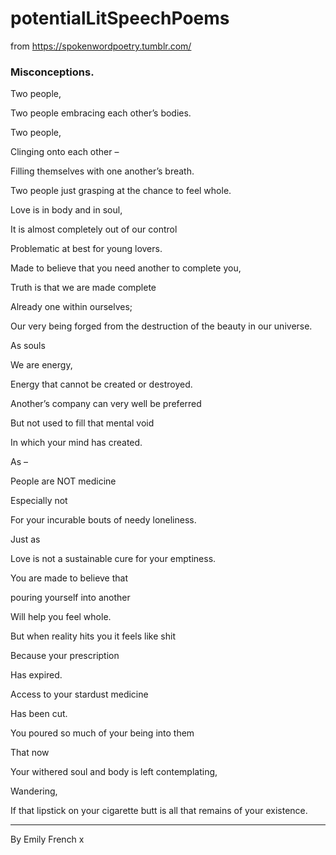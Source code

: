 # potentialLitSpeechPoems

from https://spokenwordpoetry.tumblr.com/
### Misconceptions.

Two people,

Two people embracing each other’s bodies.

Two people,

Clinging onto each other –

Filling themselves with one another’s breath.

Two people just grasping at the chance to feel whole.

Love is in body and in soul,

It is almost completely out of our control

Problematic at best for young lovers.

Made to believe that you need another to complete you,

Truth is that we are made complete

Already one within ourselves;

Our very being forged from the destruction of the beauty in our universe.

As souls

We are energy,

Energy that cannot be created or destroyed.

Another’s company can very well be preferred

But not used to fill that mental void

In which your mind has created.

As –

People are NOT medicine

Especially not

For your incurable bouts of needy loneliness.

Just as

Love is not a sustainable cure for your emptiness.

You are made to believe that

pouring yourself into another

Will help you feel whole.

But when reality hits you it feels like shit

Because your prescription

Has expired.

Access to your stardust medicine

Has been cut.

You poured so much of your being into them

That now

Your withered soul and body is left contemplating,

Wandering,

If that lipstick on your cigarette butt is all that remains of your existence.

 ____________________________________________

By Emily French x
